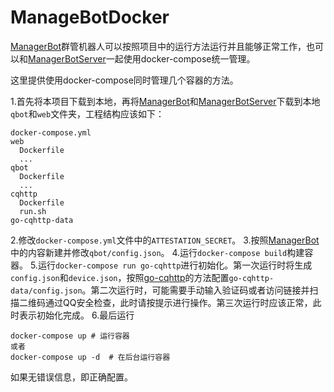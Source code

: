 # ManageBotDocker

[ManagerBot](https://github.com/SJTU-Plus/ManagerBot)群管机器人可以按照项目中的运行方法运行并且能够正常工作，也可以和[ManagerBotServer](https://github.com/SJTU-Plus/ManagerBotServer)一起使用docker-compose统一管理。

这里提供使用docker-compose同时管理几个容器的方法。

1.首先将本项目下载到本地，再将[ManagerBot](https://github.com/SJTU-Plus/ManagerBot)和[ManagerBotServer](https://github.com/SJTU-Plus/ManagerBotServer)下载到本地`qbot`和`web`文件夹，工程结构应该如下：

```
docker-compose.yml
web
  Dockerfile
  ...
qbot
  Dockerfile
  ...
cqhttp
  Dockerfile
  run.sh
go-cqhttp-data
```
2.修改`docker-compose.yml`文件中的`ATTESTATION_SECRET`。
3.按照[ManagerBot](https://github.com/SJTU-Plus/ManagerBot)中的内容新建并修改`qbot/config.json`。
4.运行`docker-compose build`构建容器。
5.运行`docker-compose run go-cqhttp`进行初始化。第一次运行时将生成`config.json`和`device.json`，按照[go-cqhttp](https://github.com/Mrs4s/go-cqhttp/blob/master/docs/config.md)的方法配置`go-cqhttp-data/config.json`。第二次运行时，可能需要手动输入验证码或者访问链接并扫描二维码通过QQ安全检查，此时请按提示进行操作。第三次运行时应该正常，此时表示初始化完成。
6.最后运行
```
docker-compose up # 运行容器
或者
docker-compose up -d  # 在后台运行容器
```
如果无错误信息，即正确配置。
